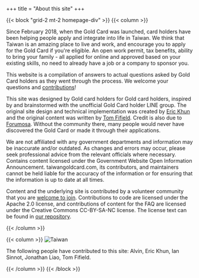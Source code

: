 +++
title = "About this site"
+++

{{< block "grid-2 mt-2 homepage-div" >}}
{{< column >}}

Since February 2018, when the Gold Card was launched, card holders have been helping people apply
and integrate into life in Taiwan. We think that Taiwan is an amazing place to live and work, and
encourage you to apply for the Gold Card if you're eligible. An open work permit, tax benefits,
ability to bring your family - all applied for online and approved based on your existing skills,
no need to already have a job or a company to sponsor you.

This website is a compilation of answers to actual questions asked by Gold Card holders as they
went through the process. We welcome your questions and
 [contributions](https://github.com/taiwangoldcard/website)!

This site was designed by Gold card holders for Gold card holders, inspired by and brainstormed
with the unofficial Gold Card holder LINE group. The original site design
and technical implementation was created by [Eric Khun](https://twitter.com/eric_khun) and the original
content was written by [Tom Fifield](https://twitter.com/tomfifield). Credit is also due to
 [Forumosa](https://tw.forumosa.com/t/employment-gold-card-for-some-foreigners). Without the
 community there, many people would never have discovered the Gold Card or made it through their
applications.

 We are not affiliated with any government departments and information may be inaccurate and/or outdated. As 
 changes and errors may occur, please seek professional advice from the relevant officials where necessary. 
 Contains content licensed under the Government Website Open Information Announcement. 
 taiwangoldcard.com, its contributors, and maintainers cannot be held liable for the accuracy of the information 
 or for ensuring that the information is up to date at all times.

Content and the underlying site is contributed by a volunteer community that you are
 [welcome to join](https://github.com/taiwangoldcard/website). Contributions to code are licensed under
 the Apache 2.0 license, and contributions of content for the FAQ are licensed under the Creative Commons
 CC-BY-SA-NC license. The license text can be found in
 [our repository](https://github.com/taiwangoldcard/website/blob/master/LICENSE.md).

{{< /column >}}

{{< column >}}
![Taiwan](/images/taiwan-unsplash.jpeg)

The following people have contributed to this site: Alvin, Eric Khun, Ian Sinnot, Jonathan Liao, Tom Fifield.

{{< /column >}}
{{< /block >}}
